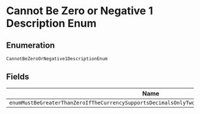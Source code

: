 
# Cannot Be Zero or Negative 1 Description Enum

## Enumeration

`CannotBeZeroOrNegative1DescriptionEnum`

## Fields

| Name |
|  --- |
| `enumMustBeGreaterThanZeroIfTheCurrencySupportsDecimalsOnlyTwoDecimalPlacePrecisionIsSupported` |

